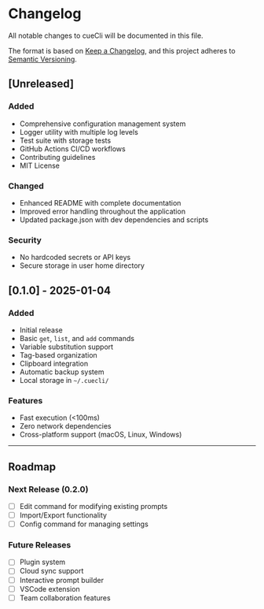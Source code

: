 # Changelog

All notable changes to cueCli will be documented in this file.

The format is based on [Keep a Changelog](https://keepachangelog.com/en/1.0.0/),
and this project adheres to [Semantic Versioning](https://semver.org/spec/v2.0.0.html).

## [Unreleased]

### Added
- Comprehensive configuration management system
- Logger utility with multiple log levels
- Test suite with storage tests
- GitHub Actions CI/CD workflows
- Contributing guidelines
- MIT License

### Changed
- Enhanced README with complete documentation
- Improved error handling throughout the application
- Updated package.json with dev dependencies and scripts

### Security
- No hardcoded secrets or API keys
- Secure storage in user home directory

## [0.1.0] - 2025-01-04

### Added
- Initial release
- Basic `get`, `list`, and `add` commands
- Variable substitution support
- Tag-based organization
- Clipboard integration
- Automatic backup system
- Local storage in `~/.cuecli/`

### Features
- Fast execution (<100ms)
- Zero network dependencies
- Cross-platform support (macOS, Linux, Windows)

---

## Roadmap

### Next Release (0.2.0)
- [ ] Edit command for modifying existing prompts
- [ ] Import/Export functionality
- [ ] Config command for managing settings

### Future Releases
- [ ] Plugin system
- [ ] Cloud sync support
- [ ] Interactive prompt builder
- [ ] VSCode extension
- [ ] Team collaboration features